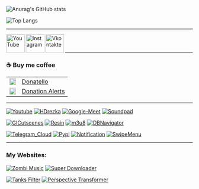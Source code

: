 ![Anurag's GitHub stats](https://github-readme-stats-git-masterrstaa-rickstaa.vercel.app/api?username=SuperZombi&show_icons=true&theme=dark&border_radius=15)

![Top Langs](https://github-readme-stats-git-masterrstaa-rickstaa.vercel.app/api/top-langs/?username=SuperZombi&theme=dark&border_radius=15)

<hr>

[<img align="left" alt="YouTube" height="50px" src="https://cdn.cdnlogo.com/logos/y/57/youtube-icon.svg" />][youtube]
[<img align="left" alt="Instagram" height="50px" src="https://cdn.cdnlogo.com/logos/i/4/instagram.svg" />][instagram]
[<img align="left" alt="Vkontakte" height="50px" src="https://upload.wikimedia.org/wikipedia/commons/2/21/VK.com-logo.svg" />][vkontakte]

<br/>
<br/>
<hr>

### ☕ Buy me coffee
<table>
  <tr>
    <td>
       <img width="18px" src="https://www.google.com/s2/favicons?domain=https://donatello.to&sz=256">
    </td>
    <td>
      <a href="https://donatello.to/super_zombi">Donatello</a>
    </td>
  </tr>
  <tr>
    <td>
       <img width="18px" src="https://www.google.com/s2/favicons?domain=https://www.donationalerts.com&sz=256">
    </td>
    <td>
      <a href="https://www.donationalerts.com/r/super_zombi">Donation Alerts</a>
    </td>
  </tr>
</table>

<hr>

[![Youtube](https://github-readme-stats-git-masterrstaa-rickstaa.vercel.app/api/pin/?username=SuperZombi&repo=Picture-in-Picture-for-Youtube&theme=dark&border_radius=15)](https://github.com/SuperZombi/Picture-in-Picture-for-Youtube)
[![HDrezka](https://github-readme-stats-git-masterrstaa-rickstaa.vercel.app/api/pin/?username=SuperZombi&repo=HDrezka-Helper&theme=dark&border_radius=15)](https://github.com/SuperZombi/HDrezka-Helper)
[![Google-Meet](https://github-readme-stats-git-masterrstaa-rickstaa.vercel.app/api/pin/?username=SuperZombi&repo=Google-Meet-Helper&theme=dark&border_radius=15)](https://github.com/SuperZombi/Google-Meet-Helper)
[![Soundpad](https://github-readme-stats-git-masterrstaa-rickstaa.vercel.app/api/pin/?username=SuperZombi&repo=soundpad-online&theme=dark&border_radius=15)](https://github.com/SuperZombi/soundpad-online)

[![GICutscenes](https://github-readme-stats-git-masterrstaa-rickstaa.vercel.app/api/pin/?username=SuperZombi&repo=GICutscenesUI&theme=dark&border_radius=15)](https://github.com/SuperZombi/GICutscenesUI)
[![Resin](https://github-readme-stats-git-masterrstaa-rickstaa.vercel.app/api/pin/?username=SuperZombi&repo=genshin-resin-api&theme=dark&border_radius=15)](https://github.com/SuperZombi/genshin-resin-api)
[![m3u8](https://github-readme-stats-git-masterrstaa-rickstaa.vercel.app/api/pin/?username=SuperZombi&repo=m3u8-downloader&theme=dark&border_radius=15)](https://github.com/SuperZombi/m3u8-downloader)
[![DBNavigator](https://github-readme-stats-git-masterrstaa-rickstaa.vercel.app/api/pin/?username=SuperZombi&repo=DBNavigator&theme=dark&border_radius=15)](https://github.com/SuperZombi/DBNavigator)

[![Telegram_Cloud](https://github-readme-stats-git-masterrstaa-rickstaa.vercel.app/api/pin/?username=SuperZombi&repo=Telegram_Cloud&theme=dark&border_radius=15)](https://github.com/SuperZombi/Telegram_Cloud)
[![Pypi](https://github-readme-stats-git-masterrstaa-rickstaa.vercel.app/api/pin/?username=SuperZombi&repo=Pypi-uploader&theme=dark&border_radius=15)](https://github.com/SuperZombi/Pypi-uploader)
[![Notification](https://github-readme-stats-git-masterrstaa-rickstaa.vercel.app/api/pin/?username=SuperZombi&repo=Notification_JS&theme=dark&border_radius=15)](https://github.com/SuperZombi/Notification_JS)
[![SwipeMenu](https://github-readme-stats-git-masterrstaa-rickstaa.vercel.app/api/pin/?username=SuperZombi&repo=SwipeMenu_JS&theme=dark&border_radius=15)](https://github.com/SuperZombi/SwipeMenu_JS)

<hr>

### My Websites:

[![Zombi Music](https://shields.io/badge/Zombi_Music-darkgreen)](https://music.superzombi.repl.co/)
[![Super Downloader](https://shields.io/badge/Super_Downloader_bot-blue)](https://super-downloader.superzombi.repl.co/)

[![Tanks Filter](https://shields.io/badge/Tanks_Filter-grey)](https://tanks-filter.superzombi.repl.co/)
[![Perspective Transformer](https://shields.io/badge/Document_Transformer-lightblue)](https://perspective-transformer.superzombi.repl.co/)


[youtube]: https://www.youtube.com/c/SuperZombi
[instagram]: https://www.instagram.com/super_zombi_yt/
[vkontakte]: https://vk.com/super_zombi
